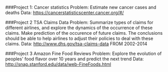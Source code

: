###Project 1: Cancer statistics
Problem: Estimate new cancer cases and deaths
Data: https://cancerstatisticscenter.cancer.org/#/


###Project 2 TSA Claims Data
Problem: Summarize types of claims for different airlines, and explore the dynamics of the occurrence of these claims. Make prediction
         of the occurence of future claims. The conclusions should be able to help airlines to adjust their policies to deal with these claims.
Data: http://www.dhs.gov/tsa-claims-data  FROM 2002-2014

###Project 3 Amazon Fine Food Reviews
Problem: Explore the evolution of peoples' food flavor over 10 years and predict the next trend 
Data: http://snap.stanford.edu/data/web-FineFoods.html


